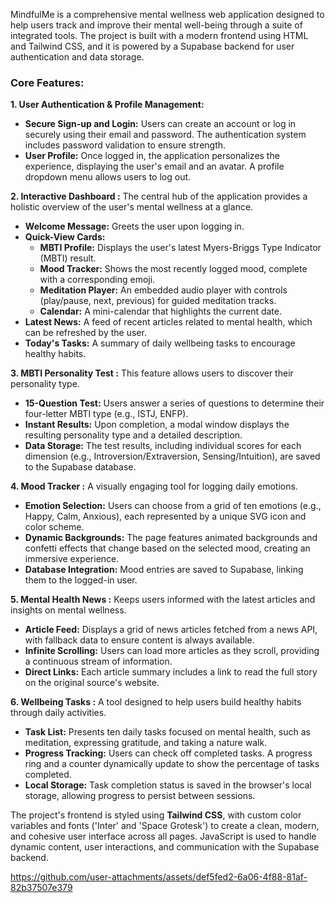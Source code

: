 MindfulMe is a comprehensive mental wellness web application designed to help users track and improve their mental well-being through a suite of integrated tools. The project is built with a modern frontend using HTML and Tailwind CSS, and it is powered by a Supabase backend for user authentication and data storage.

### Core Features:

**1. User Authentication & Profile Management:**
-   **Secure Sign-up and Login:** Users can create an account or log in securely using their email and password. The authentication system includes password validation to ensure strength.
-   **User Profile:** Once logged in, the application personalizes the experience, displaying the user's email and an avatar. A profile dropdown menu allows users to log out.

**2. Interactive Dashboard :**
The central hub of the application provides a holistic overview of the user's mental wellness at a glance.
-   **Welcome Message:** Greets the user upon logging in.
-   **Quick-View Cards:**
    -   **MBTI Profile:** Displays the user's latest Myers-Briggs Type Indicator (MBTI) result.
    -   **Mood Tracker:** Shows the most recently logged mood, complete with a corresponding emoji.
    -   **Meditation Player:** An embedded audio player with controls (play/pause, next, previous) for guided meditation tracks.
    -   **Calendar:** A mini-calendar that highlights the current date.
-   **Latest News:** A feed of recent articles related to mental health, which can be refreshed by the user.
-   **Today's Tasks:** A summary of daily wellbeing tasks to encourage healthy habits.

**3. MBTI Personality Test :**
This feature allows users to discover their personality type.
-   **15-Question Test:** Users answer a series of questions to determine their four-letter MBTI type (e.g., ISTJ, ENFP).
-   **Instant Results:** Upon completion, a modal window displays the resulting personality type and a detailed description.
-   **Data Storage:** The test results, including individual scores for each dimension (e.g., Introversion/Extraversion, Sensing/Intuition), are saved to the Supabase database.

**4. Mood Tracker :**
A visually engaging tool for logging daily emotions.
-   **Emotion Selection:** Users can choose from a grid of ten emotions (e.g., Happy, Calm, Anxious), each represented by a unique SVG icon and color scheme.
-   **Dynamic Backgrounds:** The page features animated backgrounds and confetti effects that change based on the selected mood, creating an immersive experience.
-   **Database Integration:** Mood entries are saved to Supabase, linking them to the logged-in user.

**5. Mental Health News :**
Keeps users informed with the latest articles and insights on mental wellness.
-   **Article Feed:** Displays a grid of news articles fetched from a news API, with fallback data to ensure content is always available.
-   **Infinite Scrolling:** Users can load more articles as they scroll, providing a continuous stream of information.
-   **Direct Links:** Each article summary includes a link to read the full story on the original source's website.

**6. Wellbeing Tasks :**
A tool designed to help users build healthy habits through daily activities.
-   **Task List:** Presents ten daily tasks focused on mental health, such as meditation, expressing gratitude, and taking a nature walk.
-   **Progress Tracking:** Users can check off completed tasks. A progress ring and a counter dynamically update to show the percentage of tasks completed.
-   **Local Storage:** Task completion status is saved in the browser's local storage, allowing progress to persist between sessions.

The project's frontend is styled using **Tailwind CSS**, with custom color variables and fonts ('Inter' and 'Space Grotesk') to create a clean, modern, and cohesive user interface across all pages. JavaScript is used to handle dynamic content, user interactions, and communication with the Supabase backend.


https://github.com/user-attachments/assets/def5fed2-6a06-4f88-81af-82b37507e379

